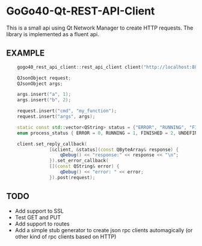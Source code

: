 # GoGo40-Qt-REST-API-Client

This is a small api using Qt Network Manager to create HTTP requests. The library is implemented as a fluent api.

EXAMPLE
-------

```c++
    gogo40_rest_api_client::rest_api_client client("http://localhost:8891");

    QJsonObject request;
    QJsonObject args;

    args.insert("a", 1);
    args.insert("b", 2);

    request.insert("cmd", "my_function");
    request.insert("args", args);

    static const std::vector<QString> status = {"ERROR", "RUNNING", "FINISHED", "UNDEFINED", "TIMEOUT"};
    enum process_status { ERROR = 0, RUNNING = 1, FINISHED = 2, UNDEFINED = 3, TIMEOUT = 4 };

    client.set_reply_callback(
                [&client, &status](const QByteArray& response) {
                    qDebug() << "response:" << response << "\n";
                }).set_error_callback(
                [](const QString& error) {
                    qDebug() << "error: " << error;
                }).post(request);
```


TODO
----

- Add support to SSL
- Test GET and PUT
- Add support to routes
- Add a simple stub generator to create json rpc clients automagically (or other kind of rpc clients based on HTTP)

